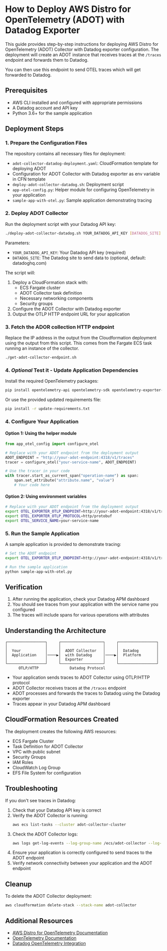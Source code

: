 # How to Deploy AWS Distro for OpenTelemetry (ADOT) with Datadog Exporter

This guide provides step-by-step instructions for deploying AWS Distro for OpenTelemetry (ADOT) Collector with Datadog exporter configuration. The deployment will create an ADOT instance that receives traces at the `/traces` endpoint and forwards them to Datadog.

You can then use this endpoint to send OTEL traces which will get forwarded to Datadog.

## Prerequisites

- AWS CLI installed and configured with appropriate permissions
- A Datadog account and API key
- Python 3.6+ for the sample application

## Deployment Steps

### 1. Prepare the Configuration Files

The repository contains all necessary files for deployment:

- `adot-collector-datadog-deployment.yaml`: CloudFormation template for deploying ADOT
-  Configuration for ADOT Collector with Datadog exporter as env variable in CFN template
- `deploy-adot-collector-datadog.sh`: Deployment script
- `app-otel-config.py`: Helper module for configuring OpenTelemetry in your application
- `sample-app-with-otel.py`: Sample application demonstrating tracing

### 2. Deploy ADOT Collector

Run the deployment script with your Datadog API key:

```bash
./deploy-adot-collector-datadog.sh YOUR_DATADOG_API_KEY [DATADOG_SITE]
```

Parameters:
- `YOUR_DATADOG_API_KEY`: Your Datadog API key (required)
- `DATADOG_SITE`: The Datadog site to send data to (optional, default: datadoghq.com)

The script will:
1. Deploy a CloudFormation stack with:
   - ECS Fargate cluster
   - ADOT Collector task definition
   - Necessary networking components
   - Security groups
2. Configure the ADOT Collector with Datadog exporter
3. Output the OTLP HTTP endpoint URL for your application

### 3. Fetch the ADOR collection HTTP endpoint

Replace the IP address in the output from the Cloudformation deployment using the output from this script. This comes from the Fargate ECS task running an instance of the collector.

```bash
./get-adot-collector-endpoint.sh
```

### 4. _Optional_ Test it - Update Application Dependencies

Install the required OpenTelemetry packages:

```bash
pip install opentelemetry-api opentelemetry-sdk opentelemetry-exporter-otlp-proto-http requests
```

Or use the provided updated requirements file:

```bash
pip install -r update-requirements.txt
```

### 4. Configure Your Application

#### Option 1: Using the helper module

```python
from app_otel_config import configure_otel

# Replace with your ADOT endpoint from the deployment output
ADOT_ENDPOINT = "http://your-adot-endpoint:4318/v1/traces"
tracer = configure_otel("your-service-name", ADOT_ENDPOINT)

# Use the tracer in your code
with tracer.start_as_current_span("operation-name") as span:
    span.set_attribute("attribute.name", "value")
    # Your code here
```

#### Option 2: Using environment variables

```bash
# Replace with your ADOT endpoint from the deployment output
export OTEL_EXPORTER_OTLP_ENDPOINT=http://your-adot-endpoint:4318/v1/traces
export OTEL_EXPORTER_OTLP_PROTOCOL=http/protobuf
export OTEL_SERVICE_NAME=your-service-name
```

### 5. Run the Sample Application

A sample application is provided to demonstrate tracing:

```bash
# Set the ADOT endpoint
export OTEL_EXPORTER_OTLP_ENDPOINT=http://your-adot-endpoint:4318/v1/traces

# Run the sample application
python sample-app-with-otel.py
```

## Verification

1. After running the application, check your Datadog APM dashboard
2. You should see traces from your application with the service name you configured
3. The traces will include spans for various operations with attributes

## Understanding the Architecture

```
┌─────────────────┐     ┌───────────────────┐     ┌─────────────────┐
│                 │     │                   │     │                 │
│  Your           │     │  ADOT Collector   │     │  Datadog        │
│  Application    │────▶│  with Datadog     │────▶│  Platform       │
│                 │     │  Exporter         │     │                 │
└─────────────────┘     └───────────────────┘     └─────────────────┘
      OTLP/HTTP              Datadog Protocol
```

- Your application sends traces to ADOT Collector using OTLP/HTTP protocol
- ADOT Collector receives traces at the `/traces` endpoint
- ADOT processes and forwards the traces to Datadog using the Datadog exporter
- Traces appear in your Datadog APM dashboard

## CloudFormation Resources Created

The deployment creates the following AWS resources:

- ECS Fargate Cluster
- Task Definition for ADOT Collector
- VPC with public subnet
- Security Groups
- IAM Roles
- CloudWatch Log Group
- EFS File System for configuration

## Troubleshooting

If you don't see traces in Datadog:

1. Check that your Datadog API key is correct
2. Verify the ADOT Collector is running:
   ```bash
   aws ecs list-tasks --cluster adot-collector-cluster
   ```
3. Check the ADOT Collector logs:
   ```bash
   aws logs get-log-events --log-group-name /ecs/adot-collector --log-stream-name adot-collector/adot-collector/[TASK_ID]
   ```
4. Ensure your application is correctly configured to send traces to the ADOT endpoint
5. Verify network connectivity between your application and the ADOT endpoint

## Cleanup

To delete the ADOT Collector deployment:

```bash
aws cloudformation delete-stack --stack-name adot-collector
```

## Additional Resources

- [AWS Distro for OpenTelemetry Documentation](https://aws-otel.github.io/)
- [OpenTelemetry Documentation](https://opentelemetry.io/docs/)
- [Datadog OpenTelemetry Integration](https://docs.datadoghq.com/tracing/setup_overview/open_standards/)
